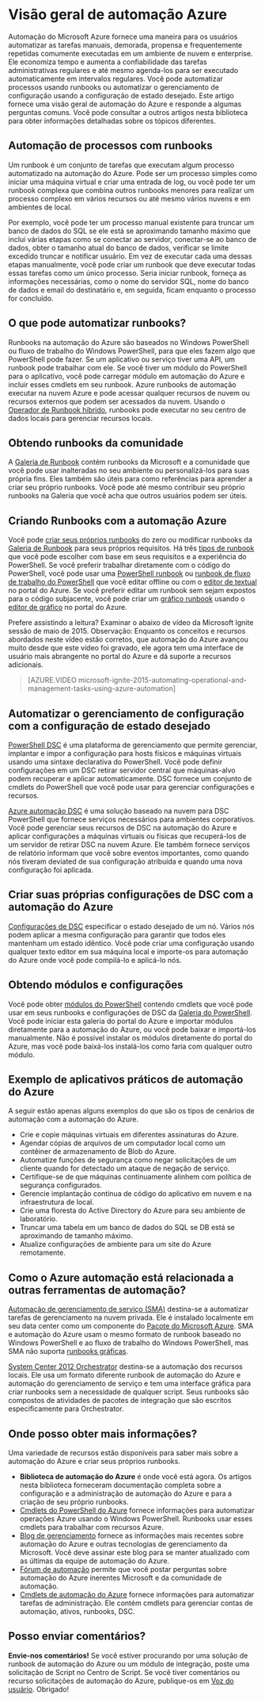 <properties
    pageTitle="O que é Azure automação | Microsoft Azure"
    description="Saiba qual valor fornece de automação do Azure e obtenha respostas para perguntas comuns para que você possa começar na criação, usando runbooks e DSC de automação do Azure."
    services="automation"
    documentationCenter=""
    authors="mgoedtel"
    manager="jwhit"
    editor=""
    keywords="o que é automação, automação azure, exemplos de automação azure"/>
<tags
    ms.service="automation"
    ms.workload="tbd"
    ms.tgt_pltfrm="na"
    ms.devlang="na"
    ms.topic="get-started-article" 
    ms.date="05/10/2016"
    ms.author="magoedte;bwren"/>

# <a name="azure-automation-overview"></a>Visão geral de automação Azure

Automação do Microsoft Azure fornece uma maneira para os usuários automatizar as tarefas manuais, demorada, propensa e frequentemente repetidas comumente executadas em um ambiente de nuvem e enterprise. Ele economiza tempo e aumenta a confiabilidade das tarefas administrativas regulares e até mesmo agenda-los para ser executado automaticamente em intervalos regulares. Você pode automatizar processos usando runbooks ou automatizar o gerenciamento de configuração usando a configuração de estado desejado. Este artigo fornece uma visão geral de automação do Azure e responde a algumas perguntas comuns. Você pode consultar a outros artigos nesta biblioteca para obter informações detalhadas sobre os tópicos diferentes.


## <a name="automating-processes-with-runbooks"></a>Automação de processos com runbooks

Um runbook é um conjunto de tarefas que executam algum processo automatizado na automação do Azure. Pode ser um processo simples como iniciar uma máquina virtual e criar uma entrada de log, ou você pode ter um runbook complexa que combina outros runbooks menores para realizar um processo complexo em vários recursos ou até mesmo vários nuvens e em ambientes de local.  

Por exemplo, você pode ter um processo manual existente para truncar um banco de dados do SQL se ele está se aproximando tamanho máximo que inclui várias etapas como se conectar ao servidor, conectar-se ao banco de dados, obter o tamanho atual do banco de dados, verificar se limite excedido truncar e notificar usuário. Em vez de executar cada uma dessas etapas manualmente, você pode criar um runbook que deve executar todas essas tarefas como um único processo. Seria iniciar runbook, forneça as informações necessárias, como o nome do servidor SQL, nome do banco de dados e email do destinatário e, em seguida, ficam enquanto o processo for concluído. 


## <a name="what-can-runbooks-automate"></a>O que pode automatizar runbooks?

Runbooks na automação do Azure são baseados no Windows PowerShell ou fluxo de trabalho do Windows PowerShell, para que eles fazem algo que PowerShell pode fazer. Se um aplicativo ou serviço tiver uma API, um runbook pode trabalhar com ele. Se você tiver um módulo do PowerShell para o aplicativo, você pode carregar módulo em automação do Azure e incluir esses cmdlets em seu runbook. Azure runbooks de automação executar na nuvem Azure e pode acessar qualquer recursos de nuvem ou recursos externos que podem ser acessados da nuvem. Usando o [Operador de Runbook híbrido](automation-hybrid-runbook-worker.md), runbooks pode executar no seu centro de dados locais para gerenciar recursos locais. 


## <a name="getting-runbooks-from-the-community"></a>Obtendo runbooks da comunidade

A [Galeria de Runbook](automation-runbook-gallery.md#runbooks-in-runbook-gallery) contém runbooks da Microsoft e a comunidade que você pode usar inalteradas no seu ambiente ou personalizá-los para suas própria fins. Eles também são úteis para como referências para aprender a criar seu próprio runbooks. Você pode até mesmo contribuir seu próprio runbooks na Galeria que você acha que outros usuários podem ser úteis. 


## <a name="creating-runbooks-with-azure-automation"></a>Criando Runbooks com a automação Azure 

Você pode [criar seus próprios runbooks](automation-creating-importing-runbook.md) do zero ou modificar runbooks da [Galeria de Runbook](http://msdn.microsoft.com/library/azure/dn781422.aspx) para seus próprios requisitos. Há três [tipos de runbook](automation-runbook-types.md) que você pode escolher com base em seus requisitos e a experiência do PowerShell. Se você preferir trabalhar diretamente com o código do PowerShell, você pode usar uma [PowerShell runbook](automation-runbook-types.md#powershell-runbooks) ou [runbook de fluxo de trabalho do PowerShell](automation-runbook-types.md#powershell-workflow-runbooks) que você editar offline ou com o [editor de textual](http://msdn.microsoft.com/library/azure/dn879137.aspx) no portal do Azure. Se você preferir editar um runbook sem sejam expostos para o código subjacente, você pode criar um [gráfico runbook](automation-runbook-types.md#graphical-runbooks) usando o [editor de gráfico](automation-graphical-authoring-intro.md) no portal do Azure. 

Prefere assistindo a leitura? Examinar o abaixo de vídeo da Microsoft Ignite sessão de maio de 2015. Observação: Enquanto os conceitos e recursos abordados neste vídeo estão corretos, que automação do Azure avançou muito desde que este vídeo foi gravado, ele agora tem uma interface de usuário mais abrangente no portal do Azure e dá suporte a recursos adicionais.

> [AZURE.VIDEO microsoft-ignite-2015-automating-operational-and-management-tasks-using-azure-automation]


## <a name="automating-configuration-management-with-desired-state-configuration"></a>Automatizar o gerenciamento de configuração com a configuração de estado desejado 

[PowerShell DSC](https://technet.microsoft.com/library/dn249912.aspx) é uma plataforma de gerenciamento que permite gerenciar, implantar e impor a configuração para hosts físicos e máquinas virtuais usando uma sintaxe declarativa do PowerShell. Você pode definir configurações em um DSC retirar servidor central que máquinas-alvo podem recuperar e aplicar automaticamente. DSC fornece um conjunto de cmdlets do PowerShell que você pode usar para gerenciar configurações e recursos.  

[Azure automação DSC](automation-dsc-overview.md) é uma solução baseado na nuvem para DSC PowerShell que fornece serviços necessários para ambientes corporativos.  Você pode gerenciar seus recursos de DSC na automação do Azure e aplicar configurações a máquinas virtuais ou físicas que recuperá-los de um servidor de retirar DSC na nuvem Azure.  Ele também fornece serviços de relatório informam que você sobre eventos importantes, como quando nós tiveram deviated de sua configuração atribuída e quando uma nova configuração foi aplicada. 


## <a name="creating-your-own-dsc-configurations-with-azure-automation"></a>Criar suas próprias configurações de DSC com a automação do Azure

[Configurações de DSC](automation-dsc-overview.md#azure-automation-dsc-terms) especificar o estado desejado de um nó.  Vários nós podem aplicar a mesma configuração para garantir que todos eles mantenham um estado idêntico.  Você pode criar uma configuração usando qualquer texto editor em sua máquina local e importe-os para automação do Azure onde você pode compilá-lo e aplicá-lo nós.


## <a name="getting-modules-and-configurations"></a>Obtendo módulos e configurações 

Você pode obter [módulos do PowerShell](automation-runbook-gallery.md#modules-in-powershell-gallery) contendo cmdlets que você pode usar em seus runbooks e configurações de DSC da [Galeria do PowerShell](http://www.powershellgallery.com/). Você pode iniciar esta galeria do portal do Azure e importar módulos diretamente para a automação do Azure, ou você pode baixar e importá-los manualmente. Não é possível instalar os módulos diretamente do portal do Azure, mas você pode baixá-los instalá-los como faria com qualquer outro módulo. 


## <a name="example-practical-applications-of-azure-automation"></a>Exemplo de aplicativos práticos de automação do Azure 

A seguir estão apenas alguns exemplos do que são os tipos de cenários de automação com a automação do Azure. 

* Crie e copie máquinas virtuais em diferentes assinaturas do Azure. 
* Agendar cópias de arquivos de um computador local como um contêiner de armazenamento de Blob do Azure. 
* Automatize funções de segurança como negar solicitações de um cliente quando for detectado um ataque de negação de serviço. 
* Certifique-se de que máquinas continuamente alinhem com política de segurança configurados.
* Gerencie implantação contínua de código do aplicativo em nuvem e na infraestrutura de local. 
* Crie uma floresta do Active Directory do Azure para seu ambiente de laboratório. 
* Truncar uma tabela em um banco de dados do SQL se DB está se aproximando de tamanho máximo. 
* Atualize configurações de ambiente para um site do Azure remotamente. 


## <a name="how-does-azure-automation-relate-to-other-automation-tools"></a>Como o Azure automação está relacionada a outras ferramentas de automação?

[Automação de gerenciamento de serviço (SMA)](http://technet.microsoft.com/library/dn469260.aspx) destina-se a automatizar tarefas de gerenciamento na nuvem privada. Ele é instalado localmente em seu data center como um componente do [Pacote do Microsoft Azure](https://www.microsoft.com/en-us/server-cloud/). SMA e automação do Azure usam o mesmo formato de runbook baseado no Windows PowerShell e ao fluxo de trabalho do Windows PowerShell, mas SMA não suporta [runbooks gráficas](automation-graphical-authoring-intro.md).  

[System Center 2012 Orchestrator](http://technet.microsoft.com/library/hh237242.aspx) destina-se a automação dos recursos locais. Ele usa um formato diferente runbook de automação do Azure e automação do gerenciamento de serviço e tem uma interface gráfica para criar runbooks sem a necessidade de qualquer script. Seus runbooks são compostos de atividades de pacotes de integração que são escritos especificamente para Orchestrator. 


## <a name="where-can-i-get-more-information"></a>Onde posso obter mais informações? 

Uma variedade de recursos estão disponíveis para saber mais sobre a automação do Azure e criar seus próprios runbooks. 

* **Biblioteca de automação do Azure** é onde você está agora. Os artigos nesta biblioteca forneceram documentação completa sobre a configuração e a administração de automação do Azure e para a criação de seu próprio runbooks. 
* [Cmdlets do PowerShell do Azure](http://msdn.microsoft.com/library/jj156055.aspx) fornece informações para automatizar operações Azure usando o Windows PowerShell. Runbooks usar esses cmdlets para trabalhar com recursos Azure. 
* [Blog de gerenciamento](https://azure.microsoft.com/blog/tag/azure-automation/) fornece as informações mais recentes sobre automação do Azure e outras tecnologias de gerenciamento da Microsoft. Você deve assinar este blog para se manter atualizado com as últimas da equipe de automação do Azure. 
* [Fórum de automação](http://go.microsoft.com/fwlink/p/?LinkId=390561) permite que você postar perguntas sobre automação do Azure inerentes Microsoft e da comunidade de automação. 
* [Cmdlets de automação do Azure](https://msdn.microsoft.com/library/mt244122.aspx) fornece informações para automatizar tarefas de administração. Ele contém cmdlets para gerenciar contas de automação, ativos, runbooks, DSC.


## <a name="can-i-provide-feedback"></a>Posso enviar comentários? 

**Envie-nos comentários!** Se você estiver procurando por uma solução de runbook de automação do Azure ou um módulo de integração, poste uma solicitação de Script no Centro de Script. Se você tiver comentários ou recurso solicitações de automação do Azure, publique-os em [Voz do usuário](http://feedback.windowsazure.com/forums/34192--general-feedback). Obrigado! 


